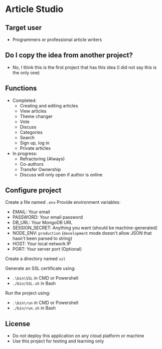 # Article Studio

## Target user
- Programmers or professional article writers

## Do I copy the idea from another project?
- No, I think this is the first project that has this idea (I did not say this is the only one)

## Functions
- Completed:
    + Creating and editing articles
    + View articles
    + Theme changer
    + Vote
    + Discuss
    + Categories
    + Search
    + Sign up, log in
    + Private articles 
- In progress:
    + Refractoring (Always)
    + Co-authors
    + Transfer Ownership
    + Discuss will only open if author is online

## Configure project
Create a file named `.env`
Provide environment variables:
- EMAIL: Your email
- PASSWORD: Your email password
- DB_URL: Your MongoDB URL
- SESSION_SECRET: Anything you want (should be machine-generated)
- NODE_ENV: `production` (`development` mode doesn't allow JSON that hasn't been parsed to string)
- HOST: Your local network IP
- PORT: Your server port (Optional)

Create a directory named `ssl`

Generate an SSL certificate using:
- `.\bin\SSL` in CMD or Powershell
- `./bin/SSL.sh` in Bash

Run the project using:
- `.\bin\run` in CMD or Powershell
- `./bin/run.sh` in Bash

## License
- Do not deploy this application on any cloud platform or machine
- Use this project for testing and learning only
